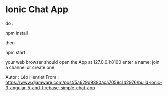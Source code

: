 # Ionic Chat App
do :
  
  npm install

then 

  npm start

your web browser should open the App at 127.0.0.1:8100
enter a name;
join a channel or create one.

Autor : Léo Henriet
From : https://www.djamware.com/post/5a629d9880aca7059c142976/build-ionic-3-angular-5-and-firebase-simple-chat-app
